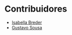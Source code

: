 # Contribuidores

- [Isabella Breder](https://gitlab.com/isabellabreder)
- [Gustavo Sousa](https://gitlab.com/gugugupavo)
